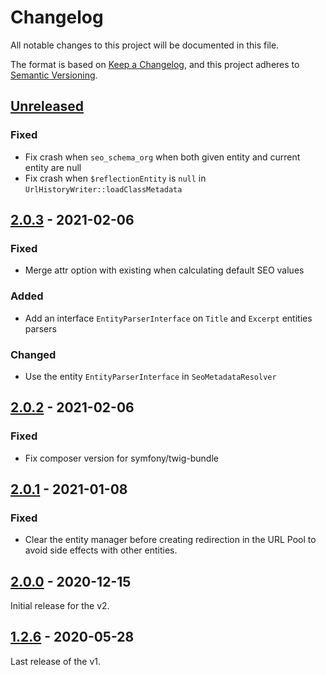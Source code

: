 # Changelog
All notable changes to this project will be documented in this file.

The format is based on [Keep a Changelog](https://keepachangelog.com/en/1.0.0/),
and this project adheres to [Semantic Versioning](https://semver.org/spec/v2.0.0.html).

## [Unreleased]
### Fixed
- Fix crash when `seo_schema_org` when both given entity and current entity are null
- Fix crash when `$reflectionEntity` is `null` in `UrlHistoryWriter::loadClassMetadata`

## [2.0.3] - 2021-02-06
### Fixed
- Merge attr option with existing when calculating default SEO values

### Added
- Add an interface `EntityParserInterface` on `Title` and `Excerpt` entities parsers

### Changed
- Use the entity `EntityParserInterface` in `SeoMetadataResolver`

## [2.0.2] - 2021-02-06
### Fixed
- Fix composer version for symfony/twig-bundle

## [2.0.1] - 2021-01-08
### Fixed
- Clear the entity manager before creating redirection in the URL Pool to avoid side effects with other entities.

## [2.0.0] - 2020-12-15
Initial release for the v2.

## [1.2.6] - 2020-05-28
Last release of the v1.

[Unreleased]: https://github.com/umanit/block-collection-bundle/compare/2.0.3...HEAD
[2.0.3]: https://github.com/umanit/block-collection-bundle/compare/2.0.2...2.0.3
[2.0.2]: https://github.com/umanit/block-collection-bundle/compare/2.0.1...2.0.2
[2.0.1]: https://github.com/umanit/block-collection-bundle/compare/2.0.0...2.0.1
[2.0.0]: https://github.com/umanit/block-collection-bundle/releases/tag/2.0.0
[1.2.6]: https://github.com/umanit/block-collection-bundle/releases/tag/1.2.6

